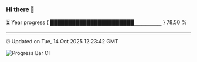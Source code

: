 ### Hi there 👋

⏳ Year progress { ███████████████████████▁▁▁▁▁▁▁ } 78.50 %

---

⏰ Updated on Tue, 14 Oct 2025 12:23:42 GMT

![Progress Bar CI](https://github.com/Shyam-Makwana/GitHub-Actions-Demo/workflows/Progress%20Bar%20CI/badge.svg)
